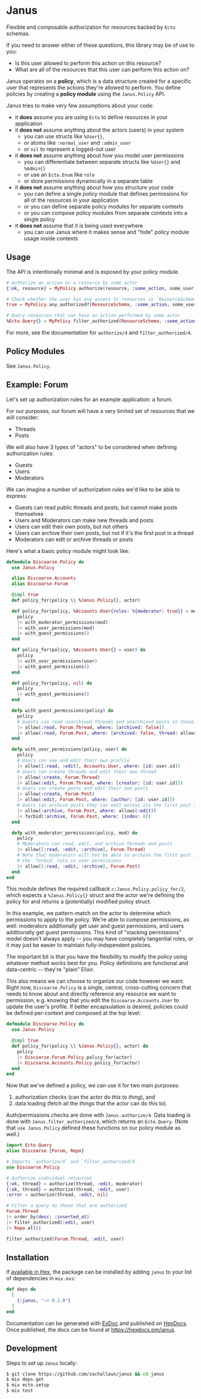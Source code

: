 # Janus

<!-- MDOC -->

Flexible and composable authorization for resources backed by `Ecto` schemas.

If you need to answer either of these questions, this library may be of use to you:

- Is this user allowed to perform this action on this resource?
- What are all of the resources that this user can perform this action on?

Janus operates on a **policy**, which is a data structure created for a specific user that represents the actions they're allowed to perform.
You define policies by creating a **policy module** using the `Janus.Policy` API.

Janus tries to make very few assumptions about your code:

- it **does** assume you are using `Ecto` to define resources in your application
- it **does not** assume anything about the actors (users) in your system
  - you can use structs like `%User{}`,
  - or atoms like `:normal_user` and `:admin_user`
  - or `nil` to represent a logged-out user
- it **does not** assume anything about how you model user permissions
  - you can differentiate between separate structs like `%User{}` and `%Admin{}`
  - or use an `Ecto.Enum` like `role`
  - or store permissions dynamically in a separate table
- it **does not** assume anything about how you structure your code
  - you can define a single policy module that defines permissions for all of the resources in your application
  - or you can define separate policy modules for separate contexts
  - or you can compose policy modules from separate contexts into a single policy
- it **does not** assume that it is being used everywhere
  - you can use Janus where it makes sense and "hide" policy module usage inside contexts

## Usage

The API is intentionally minimal and is exposed by your policy module.

```elixir
# Authorize an action on a resource by some actor
{:ok, resource} = MyPolicy.authorize(resource, :some_action, some_user)

# Check whether the user has any access to resources in `ResourceSchema`
true = MyPolicy.any_authorized?(ResourceSchema, :some_action, some_user)

# Query resources that can have an action performed by some actor
%Ecto.Query{} = MyPolicy.filter_authorized(ResourceSchema, :some_action, some_user)
```

For more, see the documentation for `authorize/4` and `filter_authorized/4`.

## Policy Modules

See `Janus.Policy`.

## Example: Forum

Let's set up authorization rules for an example application: a forum.

For our purposes, our forum will have a very limited set of resources that we will consider:

- Threads
- Posts

We will also have 3 types of "actors" to be considered when defining authorization rules:

- Guests
- Users
- Moderators

We can imagine a number of authorization rules we'd like to be able to express:

- Guests can read public threads and posts, but cannot make posts themselves
- Users and Moderators can make new threads and posts
- Users can edit their own posts, but not others
- Users can archive their own posts, but not if it's the first post in a thread
- Moderators can edit or archive threads or posts

Here's what a basic policy module might look like:

```elixir
defmodule Discoarse.Policy do
  use Janus.Policy

  alias Discoarse.Accounts
  alias Discoarse.Forum

  @impl true
  def policy_for(policy \\ %Janus.Policy{}, actor)

  def policy_for(policy, %Accounts.User{roles: %{moderator: true}} = mod) do
    policy
    |> with_moderator_permissions(mod)
    |> with_user_permissions(mod)
    |> with_guest_permissions()
  end

  def policy_for(policy, %Accounts.User{} = user) do
    policy
    |> with_user_permissions(user)
    |> with_guest_permissions()
  end

  def policy_for(policy, nil) do
    policy
    |> with_guest_permissions()
  end

  defp with_guest_permissions(policy) do
    policy
    # Guests can read unarchived threads and unarchived posts in those threads
    |> allow(:read, Forum.Thread, where: [archived: false])
    |> allow(:read, Forum.Post, where: [archived: false, thread: allows(:read)])
  end

  defp with_user_permissions(policy, user) do
    policy
    # Users can see and edit their own profile
    |> allow([:read, :edit], Accounts.User, where: [id: user.id])
    # Users can create threads and edit their own thread
    |> allow(:create, Forum.Thread)
    |> allow(:edit, Forum.Thread, where: [creator: [id: user.id]])
    # Users can create posts and edit their own posts
    |> allow(:create, Forum.Post)
    |> allow(:edit, Forum.Post, where: [author: [id: user.id]])
    # Users can archive posts they can edit unless its the first post in a thread
    |> allow(:archive, Forum.Post, where: allows(:edit))
    |> forbid(:archive, Forum.Post, where: [index: 0])
  end

  defp with_moderator_permissions(policy, mod) do
    policy
    # Moderators can read, edit, and archive threads and posts
    |> allow([:read, :edit, :archive], Forum.Thread)
    # Note that moderators will not be able to archive the first post in a thread due to
    # the `forbid` rule in user permissions
    |> allow([:read, :edit, :archive], Forum.Post)
  end
end
```

This module defines the required callback `c:Janus.Policy.policy_for/2`, which expects a `%Janus.Policy{}` struct and the actor we're defining the policy for and returns a (potentially) modified policy struct.

In this example, we pattern-match on the actor to determine which permissions to apply to the policy.
We're able to compose permissions, as well: moderators additionally get user and guest permissions, and users additionally get guest permissions.
This kind of "stacking permissions" model doesn't always apply -- you may have completely tangential roles, or it may just be easier to maintain fully-independent policies.

The important bit is that you have the flexibility to modify the policy using whatever method works best for you.
Policy definitions are functional and data-centric -- they're "plain" Elixir.

This also means we can choose to organize our code however we want.
Right now, `Discoarse.Policy` is a single, central, cross-cutting concern that needs to know about and directly reference any resource we want to permission, e.g. knowing that you edit the `Discoarse.Accounts.User` to update the user's profile.
If better encapsulation is desired, policies could be defined per-context and composed at the top level:

```elixir
defmodule Discoarse.Policy do
  use Janus.Policy

  @impl true
  def policy_for(policy \\ %Janus.Policy{}, actor) do
    policy
    |> Discoarse.Forum.Policy.policy_for(actor)
    |> Discoarse.Accounts.Policy.policy_for(actor)
  end
end
```

Now that we've defined a policy, we can use it for two main purposes:

1. authorization checks (can the actor do _this_ to _thing_), and
2. data loading (fetch all the _things_ that the actor can do _this_ to).

Auth/permissions checks are done with `Janus.authorize/4`.
Data loading is done with `Janus.filter_authorized/4`, which returns an `Ecto.Query`.
(Note that `use Janus.Policy` defined these functions on our policy module as well.)

```elixir
import Ecto.Query
alias Discoarse.{Forum, Repo}

# Imports `authorize/4` and `filter_authorized/4`.
use Discoarse.Policy

# Authorize individual resources
{:ok, thread} = authorize(thread, :edit, moderator)
{:ok, thread} = authorize(thread, :edit, user)
:error = authorize(thread, :edit, nil)

# Filter a query to those that are authorized
Forum.Thread
|> order_by(desc: :inserted_at)
|> filter_authorized(:edit, user)
|> Repo.all()

filter_authorized(Forum.Thread, :edit, user)
```


<!-- MDOC -->

## Installation

If [available in Hex](https://hex.pm/docs/publish), the package can be installed by adding `janus` to your list of dependencies in `mix.exs`:

```elixir
def deps do
  [
    {:janus, "~> 0.1.0"}
  ]
end
```

Documentation can be generated with [ExDoc](https://github.com/elixir-lang/ex_doc) and published on [HexDocs](https://hexdocs.pm).
Once published, the docs can be found at <https://hexdocs.pm/janus>.

## Development

Steps to set up `Janus` locally:

```bash
$ git clone https://github.com/zachallaun/janus && cd janus
$ mix deps.get
$ mix ecto.setup
$ mix test
```

